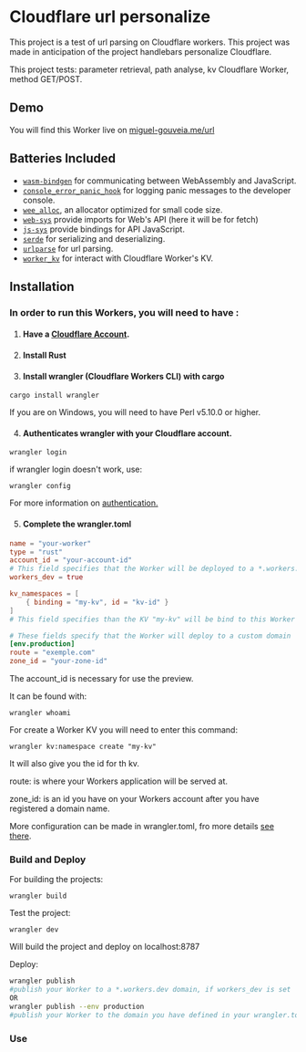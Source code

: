 # Cloudflare url personalize

This project is a test of url parsing on Cloudflare workers. This project was made in anticipation of the project handlebars personalize Cloudflare.

This project tests: parameter retrieval, path analyse, kv Cloudflare Worker, method GET/POST.

## Demo

You will find this Worker live on [miguel-gouveia.me/url](http://miguel-gouveia.me/url)

## Batteries Included

* [`wasm-bindgen`](https://github.com/rustwasm/wasm-bindgen) for communicating
  between WebAssembly and JavaScript.
* [`console_error_panic_hook`](https://github.com/rustwasm/console_error_panic_hook)
  for logging panic messages to the developer console.
* [`wee_alloc`](https://github.com/rustwasm/wee_alloc), an allocator optimized
  for small code size.
* [`web-sys`](https://rustwasm.github.io/wasm-bindgen/web-sys/index.html) provide imports for Web's API (here it will be for fetch)
* [`js-sys`](https://rustwasm.github.io/wasm-bindgen/contributing/js-sys/index.html) provide bindings for API JavaScript.
* [`serde`](https://github.com/serde-rs/serde) for serializing and deserializing.
* [`urlparse`](https://docs.rs/urlparse/0.7.3/urlparse/) for url parsing.
* [`worker_kv`](https://docs.rs/worker-kv/0.2.0/worker_kv/) for interact with Cloudflare Worker's KV.

## Installation

### In order to run this Workers, you will need to have :

1. #### Have a [Cloudflare Account](https://dash.cloudflare.com/sign-up/workers).

2. #### Install Rust

3. #### Install wrangler (Cloudflare Workers CLI) with cargo

```
cargo install wrangler
```

If you are on Windows, you will need to have Perl v5.10.0 or higher.

4.  #### Authenticates wrangler with your Cloudflare account.

```
wrangler login
```

if wrangler login doesn't work, use:

```
wrangler config
```

For more information on [authentication.](https://developers.cloudflare.com/workers/cli-wrangler/authentication)

5. #### Complete the wrangler.toml

```toml
name = "your-worker"
type = "rust"
account_id = "your-account-id"
# This field specifies that the Worker will be deployed to a *.workers.dev domain
workers_dev = true

kv_namespaces = [
    { binding = "my-kv", id = "kv-id" }
]
# This field specifies than the KV "my-kv" will be bind to this Worker

# These fields specify that the Worker will deploy to a custom domain
[env.production]
route = "exemple.com"
zone_id = "your-zone-id"
```

The account_id is necessary for use the preview.

It can be found with:

```
wrangler whoami
```

For create a Worker KV you will need to enter this command:
```
wrangler kv:namespace create "my-kv"
```

It will also give you the id for th kv.



route:  is where your Workers application will be served at.

zone_id: is an id you have on your Workers account after you have registered a domain name.

More configuration can be made in wrangler.toml, fro more details [see there](https://developers.cloudflare.com/workers/cli-wrangler/configuration).

### Build and Deploy

For building the projects:

```
wrangler build
```

Test the project:

```
wrangler dev
```

Will build the project and deploy on localhost:8787

Deploy:

```bash
wrangler publish
#publish your Worker to a *.workers.dev domain, if workers_dev is set
OR
wrangler publish --env production
#publish your Worker to the domain you have defined in your wrangler.toml
```

### Use

